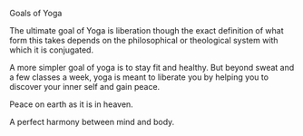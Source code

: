 Goals of Yoga

The ultimate goal of Yoga is liberation though the exact definition
of what form this takes depends on the philosophical or theological
system with which it is conjugated.

A more simpler goal of yoga is to stay fit and healthy. But beyond sweat
and a few classes a week, yoga is meant to liberate you by helping you
to discover your inner self and gain peace.

Peace on earth as it is in heaven.

A perfect harmony between mind and body.